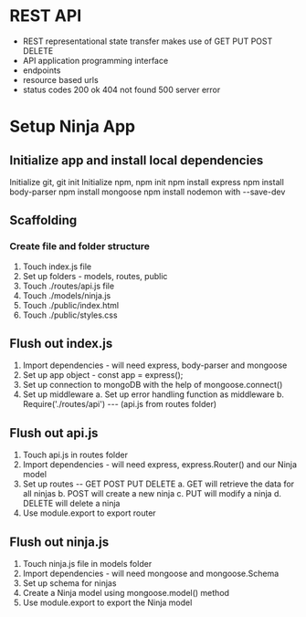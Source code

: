 # REST API 

- REST representational state transfer makes use of GET PUT POST DELETE
- API application programming interface
- endpoints
- resource based urls
- status codes 200 ok 404 not found 500 server error

# Setup Ninja App
## Initialize app and install local dependencies

Initialize git, git init
Initialize npm, npm init
npm install express
npm install body-parser
npm install mongoose
npm install nodemon with --save-dev

## Scaffolding 
### Create file and folder structure
1. Touch index.js file
2. Set up folders - models, routes, public
3. Touch ./routes/api.js file
4. Touch ./models/ninja.js
5. Touch ./public/index.html
6. Touch ./public/styles.css
 
## Flush out index.js
1. Import dependencies - will need express, body-parser and mongoose
2. Set up app object - const app = express();
3. Set up connection to mongoDB with the help of mongoose.connect()
4. Set up middleware
	a. Set up  error handling function as middleware
	b. Require('./routes/api') --- (api.js from routes folder)

## Flush out api.js
1. Touch api.js in routes folder
2. Import dependencies - will need express, express.Router() and our Ninja model
3. Set up routes -- GET POST PUT DELETE
	a. GET will retrieve the data for all ninjas
	b. POST will create a new ninja
	c. PUT will modify a ninja
	d. DELETE will delete a ninja
5. Use module.export to export router


## Flush out ninja.js
1. Touch ninja.js file in models folder
2. Import dependencies - will need mongoose and mongoose.Schema
3. Set up schema for ninjas
4. Create a Ninja model using mongoose.model() method
5. Use module.export to export the Ninja model

